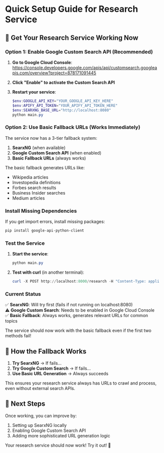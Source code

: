 # Quick Setup Guide for Research Service

## 🚀 Get Your Research Service Working Now

### Option 1: Enable Google Custom Search API (Recommended)

1. **Go to Google Cloud Console**: https://console.developers.google.com/apis/api/customsearch.googleapis.com/overview?project=878171091445

2. **Click "Enable" to activate the Custom Search API**

3. **Restart your service**:
   ```powershell
   $env:GOOGLE_API_KEY="YOUR_GOOGLE_API_KEY_HERE"
   $env:APIFY_API_TOKEN="YOUR_APIFY_API_TOKEN_HERE"
   $env:SEARXNG_BASE_URL="http://localhost:8080"
   python main.py
   ```

### Option 2: Use Basic Fallback URLs (Works Immediately)

The service now has a 3-tier fallback system:
1. **SearxNG** (when available)
2. **Google Custom Search API** (when enabled)  
3. **Basic Fallback URLs** (always works)

The basic fallback generates URLs like:
- Wikipedia articles
- Investopedia definitions
- Forbes search results
- Business Insider searches
- Medium articles

### Install Missing Dependencies

If you get import errors, install missing packages:

```powershell
pip install google-api-python-client
```

### Test the Service

1. **Start the service**:
   ```powershell
   python main.py
   ```

2. **Test with curl** (in another terminal):
   ```powershell
   curl -X POST http://localhost:8000/research -H "Content-Type: application/json" -d "{\"query\": \"how to become a billionaire\", \"max_results\": 5}"
   ```

### Current Status

✅ **SearxNG**: Will try first (fails if not running on localhost:8080)  
⚠️ **Google Custom Search**: Needs to be enabled in Google Cloud Console  
✅ **Basic Fallback**: Always works, generates relevant URLs for common topics

The service should now work with the basic fallback even if the first two methods fail!

## 🔧 How the Fallback Works

1. **Try SearxNG** → If fails...
2. **Try Google Custom Search** → If fails...  
3. **Use Basic URL Generation** → Always succeeds

This ensures your research service always has URLs to crawl and process, even without external search APIs.

## 🎯 Next Steps

Once working, you can improve by:
1. Setting up SearxNG locally
2. Enabling Google Custom Search API
3. Adding more sophisticated URL generation logic

Your research service should now work! Try it out! 🚀
